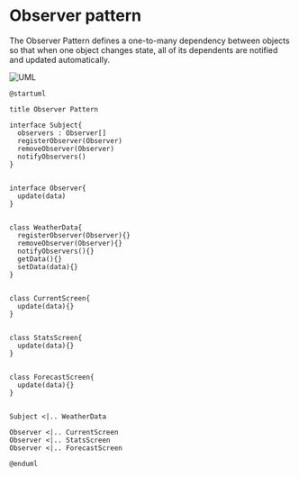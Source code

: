 # Observer pattern

The Observer Pattern defines a one-to-many
dependency between objects so that when one
object changes state, all of its dependents are
notified and updated automatically.

![UML](http://www.plantuml.com/plantuml/svg/ZPA_Ri8m4CRtUmgFOU41gWv8HLrRAKC7n72O3vegEEZkWbG5tXrZ4fgaLTJ5zdtV_Vd9zaADnUf3IMI5bN1l6uMS8EwTpI21g0Xntx67o-lD5xmrv5pLfgbxUfIirj4Gx0kD1PsOTOTPCW_L2NzQeR9YzzqfciteGltPdNCRNX-tRCZYmlSqNxAg-m3R9sGPvMQIfBbCi2Jp5qrIzx1RypRIDaeOKVa1UQb542pt0eGny20pDpRzHzvh9V2iqotRvt7Fv_cyVnb4ZqTDrW1lvFM0HiuGWMY1i8t_vWe0.svg)

```plantuml
@startuml

title Observer Pattern

interface Subject{
  observers : Observer[]
  registerObserver(Observer)
  removeObserver(Observer)
  notifyObservers()
}


interface Observer{
  update(data)
}


class WeatherData{
  registerObserver(Observer){}
  removeObserver(Observer){}
  notifyObservers(){}
  getData(){}
  setData(data){}
}


class CurrentScreen{
  update(data){}
}


class StatsScreen{
  update(data){}
}


class ForecastScreen{
  update(data){}
}


Subject <|.. WeatherData

Observer <|.. CurrentScreen
Observer <|.. StatsScreen
Observer <|.. ForecastScreen

@enduml
```
